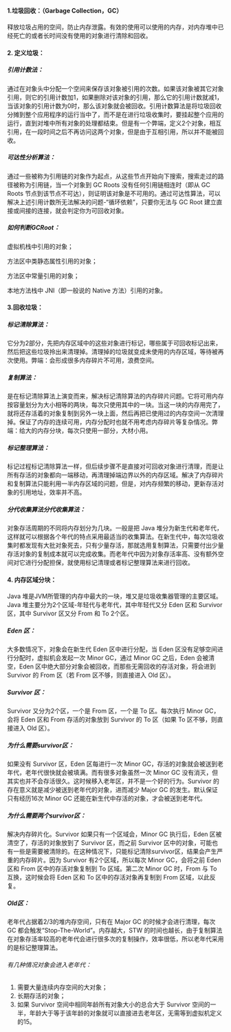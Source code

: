 #### 1.垃圾回收：（Garbage Collection，GC）

释放垃圾占用的空间，防止内存泄露。有效的使用可以使用的内存，对内存堆中已经死亡的或者长时间没有使用的对象进行清除和回收。

#### 2. 定义垃圾： 

##### 引用计数法：

通过在对象头中分配一个空间来保存该对象被引用的次数。如果该对象被其它对象引用，则它的引用计数加1，如果删除对该对象的引用，那么它的引用计数就减1，当该对象的引用计数为0时，那么该对象就会被回收。引用计数算法是将垃圾回收分摊到整个应用程序的运行当中了，而不是在进行垃圾收集时，要挂起整个应用的运行，直到对堆中所有对象的处理都结束。但是有一个弊端，定义2个对象，相互引用，在一段时间之后不再访问这两个对象，但是由于互相引用，所以并不能被回收。

#####  可达性分析算法：

 通过一些被称为引用链的对象作为起点，从这些节点开始向下搜索，搜索走过的路径被称为引用链，当一个对象到 GC Roots 没有任何引用链相连时（即从 GC Roots 节点到该节点不可达），则证明该对象是不可用的。通过可达性算法，可以解决上述引用计数所无法解决的问题-“循环依赖”，只要你无法与 GC Root 建立直接或间接的连接，就会判定你为可回收对象。

#####  如何判断GCRoot：

虚拟机栈中引用的对象；

方法区中类静态属性引用的对象；

方法区中常量引用的对象；

本地方法栈中 JNI（即一般说的 Native 方法）引用的对象。                                                

####  3.回收垃圾：

##### 标记清除算法：

它分为2部分，先把内存区域中的这些对象进行标记，哪些属于可回收标记出来，然后把这些垃圾拎出来清理掉。清理掉的垃圾就变成未使用的内存区域，等待被再次使用。弊端：会形成很多内存碎片不可用，浪费空间。

#####  复制算法：

是在标记清除算法上演变而来，解决标记清除算法的内存碎片问题。它将可用内存按容量划分为大小相等的两块，每次只使用其中的一块。当这一块的内存用完了，就将还存活着的对象复制到另外一块上面，然后再把已使用过的内存空间一次清理掉。保证了内存的连续可用，内存分配时也就不用考虑内存碎片等复杂情况。弊端：给大的内存分块，每次只使用一部分，大材小用。

#####  标记整理算法：

 标记过程标记清除算法一样，但后续步骤不是直接对可回收对象进行清理，而是让所有存活的对象都向一端移动，再清理掉端边界以外的内存区域。解决了内存碎片和复制算法只能利用一半内存区域的问题，但是，对内存频繁的移动，更新存活对象的引用地址，效率并不高。

#####  分代收集算法分代收集算法：

 对象存活周期的不同将内存划分为几块。一般是把 Java 堆分为新生代和老年代，这样就可以根据各个年代的特点采用最适当的收集算法。在新生代中，每次垃圾收集时都发现有大批对象死去，只有少量存活，那就选用复制算法，只需要付出少量存活对象的复制成本就可以完成收集。而老年代中因为对象存活率高、没有额外空间对它进行分配担保，就使用标记清理或者标记整理算法来进行回收。

#### 4. 内存区域分块：

Java 堆是JVM所管理的内存中最大的一块，堆又是垃圾收集器管理的主要区域。Java 堆主要分为2个区域-年轻代与老年代，其中年轻代又分 Eden 区和 Survivor 区，其中 Survivor 区又分 From 和 To 2个区。

##### Eden 区：

大多数情况下，对象会在新生代 Eden 区中进行分配，当 Eden 区没有足够空间进行分配时，虚拟机会发起一次 Minor GC，通过 Minor GC 之后，Eden 会被清空，Eden 区中绝大部分对象会被回收，而那些无需回收的存活对象，将会进到 Survivor 的 From 区（若 From 区不够，则直接进入 Old 区）。

#####  Survivor 区：

Survivor 又分为2个区，一个是 From 区，一个是 To 区。每次执行 Minor GC，会将 Eden 区和 From 存活的对象放到 Survivor 的 To 区（如果 To 区不够，则直接进入 Old 区）。

##### 为什么需要survivor区： 

如果没有 Survivor 区，Eden 区每进行一次 Minor GC，存活的对象就会被送到老年代，老年代很快就会被填满。而有很多对象虽然一次 Minor GC 没有消灭，但其实也并不会存活很久。这时候移入老年区，并不是一个好的行为。Survivor 的存在意义就是减少被送到老年代的对象，进而减少 Major GC 的发生。默认保证只有经历16次 Minor GC 还能在新生代中存活的对象，才会被送到老年代。

##### 为什么需要两个survivor区：

解决内存碎片化。Survivor 如果只有一个区域会，Minor GC 执行后，Eden 区被清空了，存活的对象放到了 Survivor 区，而之前 Survivor 区中的对象，可能也有一些是需要被清除的。在这种情况下，只能标记清除survivor区，结果会产生严重的内存碎片。因为 Survivor 有2个区域，所以每次 Minor GC，会将之前 Eden 区和 From 区中的存活对象复制到 To 区域。第二次 Minor GC 时，From 与 To 互换，这时候会将 Eden 区和 To 区中的存活对象再复制到 From 区域，以此反复。

#####  Old区： 

老年代占据着2/3的堆内存空间，只有在 Major GC 的时候才会进行清理，每次 GC 都会触发“Stop-The-World”。内存越大，STW 的时间也越长，由于复制算法在对象存活率较高的老年代会进行很多次的复制操作，效率很低，所以老年代采用的是标记整理算法。

###### 有几种情况对象会进入老年代：

1. 需要大量连续内存空间的大对象；
2. 长期存活的对象；
3. 如果 Survivor 空间中相同年龄所有对象大小的总合大于 Survivor 空间的一半，年龄大于等于该年龄的对象就可以直接进去老年区，无需等到虚拟机定义的15。